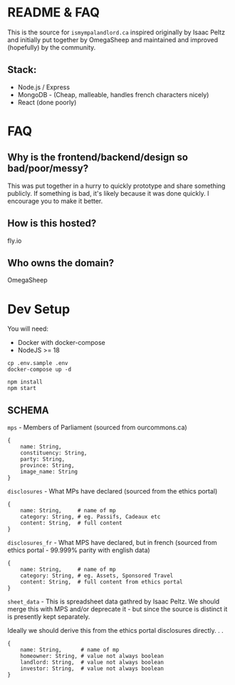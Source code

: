 # README & FAQ

This is the source for `ismympalandlord.ca` inspired originally by Isaac Peltz and initially put together by OmegaSheep and maintained and improved (hopefully) by the community.

## Stack:

- Node.js / Express
- MongoDB - (Cheap, malleable, handles french characters nicely)
- React (done poorly)

# FAQ

## Why is the frontend/backend/design so bad/poor/messy?

This was put together in a hurry to quickly prototype and share something publicly. If something is bad, it's likely because it was done quickly. I encourage you to make it better.

## How is this hosted?

fly.io

## Who owns the domain?

OmegaSheep

# Dev Setup

You will need:

- Docker with docker-compose
- NodeJS >= 18

```
cp .env.sample .env
docker-compose up -d

npm install
npm start
```

## SCHEMA

`mps` - Members of Parliament (sourced from ourcommons.ca)

```
{
    name: String,
    constituency: String,
    party: String,
    province: String,
    image_name: String
}
```

`disclosures` - What MPs have declared (sourced from the ethics portal)

```
{
    name: String,     # name of mp
    category: String, # eg. Passifs, Cadeaux etc
    content: String,  # full content
}
```

`disclosures_fr` - What MPS have declared, but in french (sourced from ethics portal - 99.999% parity with english data)

```
{
    name: String,     # name of mp
    category: String, # eg. Assets, Sponsored Travel
    content: String,  # full content from ethics portal
}
```

`sheet_data` - This is spreadsheet data gathred by Isaac Peltz. We should merge this with MPS and/or deprecate it - but since the source is distinct it is presently kept separately.

Ideally we should derive this from the ethics portal disclosures directly. . .

```
{
    name: String,      # name of mp
    homeowner: String, # value not always boolean
    landlord: String,  # value not always boolean
    investor: String,  # value not always boolean
}
```

